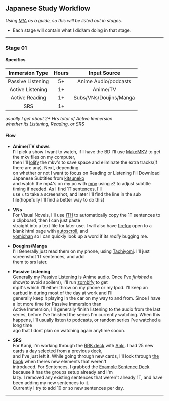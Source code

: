 ## Japanese Study Workflow

_Using [MIA](https://massimmersionapproach.com/) as a guide, so this will be listed out in stages._
 * Each stage will contain what I did/am doing in that stage.

<hr>

### Stage 01

#### Specifics

| Immersion Type    | Hours | Input Source           |
|:-----------------:|:-----:|:----------------------:|
| Passive Listening | 5+    | Anime Audio/podcasts   |
| Active Listening  | 1+    | Anime/TV               |
| Active Reading    | 1+    | Subs/VNs/Doujins/Manga |
| SRS               | 1+    |                        |

_usually I get about 2+ Hrs total of Active Immersion  
whether its Listening, Reading, or SRS_

#### Flow

* **Anime/TV shows**  
  I'll pick a show I want to watch, if I have the BD I'll use [MakeMKV](https://www.makemkv.com/) to get the mkv files on my computer,  
  then I'll [lolify](https://github.com/Colseph/scripts/blob/master/japanese/lolify) the mkv's to save space and eliminate the extra tracks(if there are any). Next, depending  
  on whether or not I want to focus on Reading or Listening I'll Download Japanese Subtitles from [kitsuneko](https://kitsunekko.net/)  
  and watch the mp4's on my pc with [mpv](https://mpv.io/) using `zZ` to adjust subtitle timing if needed.  As I find 1T sentences, I'll  
  use `s` to take a screenshot, and later I'll find the line in the sub file(hopefully I'll find a better way to do this)
  
* **VNs**  
  For Visual Novels, I'll use [ITH](https://code.google.com/archive/p/interactive-text-hooker/) to automatically copy the 1T sentences to a clipboard, then I can just paste  
  straight into a text file for later use. I will also have [firefox](https://www.mozilla.org/en-US/firefox/) open to a blank html page with [autoscroll](https://addons.mozilla.org/en-US/firefox/addon/autoscrolling/), and  
  [yomichan](https://addons.mozilla.org/en-US/firefox/addon/yomichan/) so I can quickly look up a word if its _really_ bugging me.

* **Dougins/Manga**  
  I'll Generally just read them on my phone, using [Tachiyomi](https://tachiyomi.org/). I'll just screenshot 1T sentences, and add  
  them to srs later.

* **Passive Listening**  
  Generally my Passive Listening is Anime audio. Once I've _finished_ a show(to avoid spoilers), I'll run [zombify](https://github.com/Colseph/scripts/blob/master/japanese/zombify) to get  
  mp3's which I'll either throw on my phone or my Ipod. I'll keep an earbud in during most of the day at work and I'll  
  generally keep it playing in the car on my way to and from. Since I have a lot more time for Passive Immersion than  
  Active Immersion, I'll generally finish listening to the audio from the last series, before I've finished the series
  I'm currently watching. When this happens, I'll usually listen to podcasts, or random series I've watched a long time  
  ago that I dont plan on watching again anytime sooon.

* **SRS**  
  For Kanji, I'm working through the [RRK deck](https://www.mediafire.com/file/1svvsr7f9cnpwka/Recognition_RTK.apkg/) with [Anki](https://apps.ankiweb.net/). I had 25 new cards a day selected from a previous deck,  
  and I've just left it. While going through new cards, I'll look through [the book](https://en.wikipedia.org/wiki/Remembering_the_Kanji_and_Remembering_the_Hanzi) when theres new elements that weren't  
  introduced. For Sentences, I grabbed the [Example Sentence Deck](https://www.mediafire.com/file/422gkvon0o7m5av/Example_Sentence_Cards.apkg) because it has the groups setup already and I'm  
  lazy. I removed any existing sentences that weren't already 1T, and have been adding my new sentences to it.  
  Currently I try to add 10 or so new sentences per day.


<hr>
